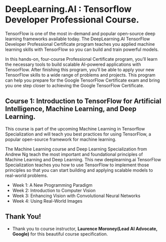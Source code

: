 # DeepLearning.AI : Tensorflow Developer Professional Course.
TensorFlow is one of the most in-demand and popular open-source deep learning frameworks available today. The DeepLearning.AI TensorFlow Developer Professional Certificate program teaches you applied machine learning skills with TensorFlow so you can build and train powerful models. 

In this hands-on, four-course Professional Certificate program, you’ll learn the necessary tools to build scalable AI-powered applications with TensorFlow. After finishing this program, you’ll be able to apply your new TensorFlow skills to a wide range of problems and projects. This program can help you prepare for the Google TensorFlow Certificate exam and bring you one step closer to achieving the Google TensorFlow Certificate.

## Course 1: Introduction to TensorFlow for Artificial Intelligence, Machine Learning, and Deep Learning.
This course is part of the upcoming Machine Learning in Tensorflow Specialization and will teach you best practices for using TensorFlow, a popular open-source framework for machine learning. 

The Machine Learning course and Deep Learning Specialization from Andrew Ng teach the most important and foundational principles of Machine Learning and Deep Learning. This new deeplearning.ai TensorFlow Specialization teaches you how to use TensorFlow to implement those principles so that you can start building and applying scalable models to real-world problems.

* Week 1: A New Programming Paradigm
* Week 2: Introduction to Computer Vision
* Week 3: Enhancing Vision with Convolutional Neural Networks
* Week 4: Using Real-World Images

## Thank You!
* Thank you to course instructor, **Laurence Moroney(Lead AI Advocate, Google)** for this beautiful course specification.
